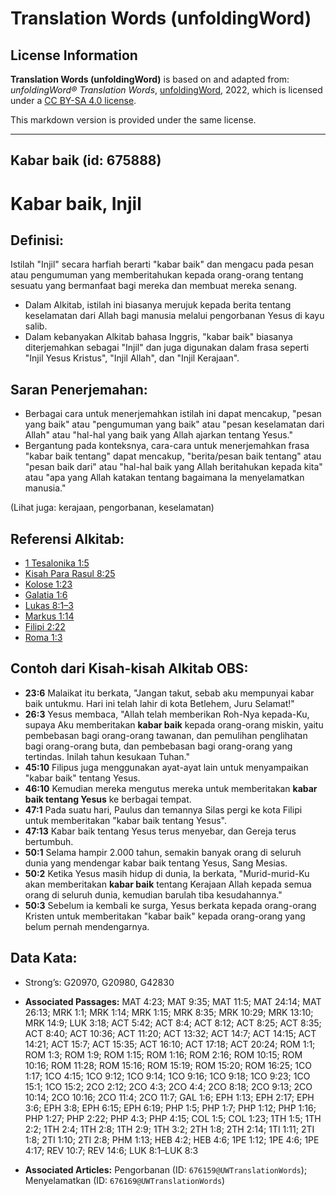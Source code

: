 # Translation Words (unfoldingWord)

## License Information

**Translation Words (unfoldingWord)** is based on and adapted from: _unfoldingWord® Translation Words_, [unfoldingWord](https://unfoldingword.org/utw), 2022, which is licensed under a [CC BY-SA 4.0 license](https://creativecommons.org/licenses/by-sa/4.0/legalcode.en).

This markdown version is provided under the same license.



--------------------------------

## Kabar baik (id: 675888)

Kabar baik, Injil
=================

Definisi:
---------

Istilah "Injil" secara harfiah berarti "kabar baik" dan mengacu pada pesan atau pengumuman yang memberitahukan kepada orang\-orang tentang sesuatu yang bermanfaat bagi mereka dan membuat mereka senang.

* Dalam Alkitab, istilah ini biasanya merujuk kepada berita tentang keselamatan dari Allah bagi manusia melalui pengorbanan Yesus di kayu salib.
* Dalam kebanyakan Alkitab bahasa Inggris, "kabar baik" biasanya diterjemahkan sebagai "Injil" dan juga digunakan dalam frasa seperti "Injil Yesus Kristus", "Injil Allah", dan "Injil Kerajaan".

Saran Penerjemahan:
-------------------

* Berbagai cara untuk menerjemahkan istilah ini dapat mencakup, "pesan yang baik" atau "pengumuman yang baik" atau "pesan keselamatan dari Allah" atau "hal\-hal yang baik yang Allah ajarkan tentang Yesus."
* Bergantung pada konteksnya, cara\-cara untuk menerjemahkan frasa "kabar baik tentang" dapat mencakup, "berita/pesan baik tentang" atau "pesan baik dari" atau "hal\-hal baik yang Allah beritahukan kepada kita" atau "apa yang Allah katakan tentang bagaimana Ia menyelamatkan manusia."

(Lihat juga: kerajaan, pengorbanan, keselamatan)

Referensi Alkitab:
------------------

* [1 Tesalonika 1:5](https://ref.ly/1Thess0:0)
* [Kisah Para Rasul 8:25](https://ref.ly/Acts0:0)
* [Kolose 1:23](https://ref.ly/Col1:23)
* [Galatia 1:6](https://ref.ly/Gal1:6)
* [Lukas 8:1–3](https://ref.ly/Luke8:1-Luke8:3)
* [Markus 1:14](https://ref.ly/Mark1:14)
* [Filipi 2:22](https://ref.ly/Phil2:22)
* [Roma 1:3](https://ref.ly/Rom1:3)

Contoh dari Kisah\-kisah Alkitab OBS:
-------------------------------------

* **23:6** Malaikat itu berkata, "Jangan takut, sebab aku mempunyai kabar baik untukmu. Hari ini telah lahir di kota Betlehem, Juru Selamat!"
* **26:3** Yesus membaca, "Allah telah memberikan Roh\-Nya kepada\-Ku, supaya Aku memberitakan **kabar baik** kepada orang\-orang miskin, yaitu pembebasan bagi orang\-orang tawanan, dan pemulihan penglihatan bagi orang\-orang buta, dan pembebasan bagi orang\-orang yang tertindas. Inilah tahun kesukaan Tuhan."
* **45:10** Filipus juga menggunakan ayat\-ayat lain untuk menyampaikan "kabar baik" tentang Yesus.
* **46:10** Kemudian mereka mengutus mereka untuk memberitakan **kabar baik tentang Yesus** ke berbagai tempat.
* **47:1** Pada suatu hari, Paulus dan temannya Silas pergi ke kota Filipi untuk memberitakan "kabar baik tentang Yesus".
* **47:13** Kabar baik tentang Yesus terus menyebar, dan Gereja terus bertumbuh.
* **50:1** Selama hampir 2\.000 tahun, semakin banyak orang di seluruh dunia yang mendengar kabar baik tentang Yesus, Sang Mesias.
* **50:2** Ketika Yesus masih hidup di dunia, Ia berkata, "Murid\-murid\-Ku akan memberitakan **kabar baik** tentang Kerajaan Allah kepada semua orang di seluruh dunia, kemudian barulah tiba kesudahannya."
* **50:3** Sebelum ia kembali ke surga, Yesus berkata kepada orang\-orang Kristen untuk memberitakan "kabar baik" kepada orang\-orang yang belum pernah mendengarnya.

Data Kata:
----------

* Strong’s: G20970, G20980, G42830

* **Associated Passages:** MAT 4:23; MAT 9:35; MAT 11:5; MAT 24:14; MAT 26:13; MRK 1:1; MRK 1:14; MRK 1:15; MRK 8:35; MRK 10:29; MRK 13:10; MRK 14:9; LUK 3:18; ACT 5:42; ACT 8:4; ACT 8:12; ACT 8:25; ACT 8:35; ACT 8:40; ACT 10:36; ACT 11:20; ACT 13:32; ACT 14:7; ACT 14:15; ACT 14:21; ACT 15:7; ACT 15:35; ACT 16:10; ACT 17:18; ACT 20:24; ROM 1:1; ROM 1:3; ROM 1:9; ROM 1:15; ROM 1:16; ROM 2:16; ROM 10:15; ROM 10:16; ROM 11:28; ROM 15:16; ROM 15:19; ROM 15:20; ROM 16:25; 1CO 1:17; 1CO 4:15; 1CO 9:12; 1CO 9:14; 1CO 9:16; 1CO 9:18; 1CO 9:23; 1CO 15:1; 1CO 15:2; 2CO 2:12; 2CO 4:3; 2CO 4:4; 2CO 8:18; 2CO 9:13; 2CO 10:14; 2CO 10:16; 2CO 11:4; 2CO 11:7; GAL 1:6; EPH 1:13; EPH 2:17; EPH 3:6; EPH 3:8; EPH 6:15; EPH 6:19; PHP 1:5; PHP 1:7; PHP 1:12; PHP 1:16; PHP 1:27; PHP 2:22; PHP 4:3; PHP 4:15; COL 1:5; COL 1:23; 1TH 1:5; 1TH 2:2; 1TH 2:4; 1TH 2:8; 1TH 2:9; 1TH 3:2; 2TH 1:8; 2TH 2:14; 1TI 1:11; 2TI 1:8; 2TI 1:10; 2TI 2:8; PHM 1:13; HEB 4:2; HEB 4:6; 1PE 1:12; 1PE 4:6; 1PE 4:17; REV 10:7; REV 14:6; LUK 8:1–LUK 8:3
* **Associated Articles:** Pengorbanan (ID: `676159@UWTranslationWords`); Menyelamatkan (ID: `676169@UWTranslationWords`)

